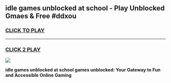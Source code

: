 
## idle games unblocked at school - Play Unblocked Gmaes & Free #ddxou
<h3>
<a href="https://news.freeplayer.one?title=idle_games_unblocked_at_school&ref=03M">CLICK TO PLAY</a></h3>
<hr>

<h3>
<a href="https://news.freeplayer.one?title=idle_games_unblocked_at_school&ref=03M">CLICK 2 PLAY</a>
  
</h3>

<a href="https://news.freeplayer.one?title=idle_games_unblocked_at_school&ref=03M"><img src="https://clearcache.store/games.png"></a>


**idle games unblocked at school games unblocked: Your Gateway to Fun and Accessible Online Gaming**
